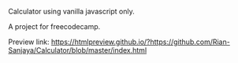 Calculator using vanilla javascript only.

A project for freecodecamp.

Preview link:
https://htmlpreview.github.io/?https://github.com/Rian-Sanjaya/Calculator/blob/master/index.html
